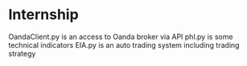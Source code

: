 # Internship
OandaClient.py is an access to Oanda broker via API
phl.py is some technical indicators
EIA.py is an auto trading system including trading strategy
